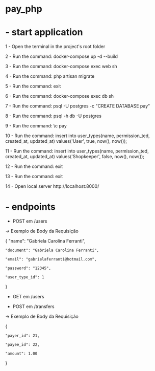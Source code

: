 # pay_php

# - start application

1 - Open the terminal in the project's root folder

2 - Run the command: docker-compose up -d --build

3 - Run the command: docker-compose exec web sh

4 - Run the command: php artisan migrate

5 - Run the command: exit

6 - Run the command: docker-compose exec db sh

7 - Run the command: psql -U postgres -c "CREATE DATABASE pay"

8 - Run the command: psql -h db -U postgres

9 - Run the command: \c pay

10 - Run the command: insert into user_types(name, permission_ted, created_at, updated_at) values('User', true, now(), now());

11 - Run the command: insert into user_types(name, permission_ted, created_at, updated_at) values('Shopkeeper', false, now(), now());

12 - Run the command: exit

13 - Run the command: exit

14 - Open local server http://localhost:8000/

# - endpoints

- POST em /users

-> Exemplo de Body da Requisição

{
    "name": "Gabriela Carolina Ferranti",
    
    "document": "Gabriela Carolina Ferranti",
    
    "email": "gabrielaferranti@hotmail.com",
    
    "password": "12345",
    
    "user_type_id": 1
}



- GET em /users



- POST em /transfers

-> Exemplo de Body da Requisição

{

    "payer_id": 21,
    
    "payee_id": 22,
    
    "amount": 1.00
    
}
